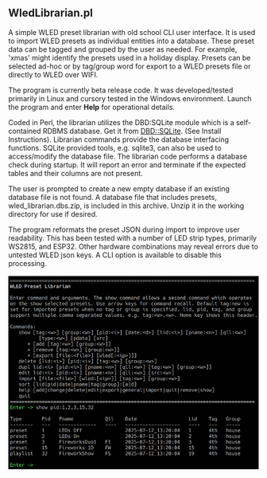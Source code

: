 ## WledLibrarian.pl
A simple WLED preset librarian with old school CLI user interface. It is used to import WLED 
presets as individual entities into a database. These preset data can be tagged and grouped by 
the user as needed. For example, 'xmas' might identify the presets used in a holiday display. 
Presets can be selected ad-hoc or by tag/group word for export to a WLED presets file or 
directly to WLED over WIFI. 

The program is currently beta release code. It was developed/tested primarily in Linux and 
cursory tested in the Windows environment. Launch the program and enter **Help** for operational 
details.

Coded in Perl, the librarian utilizes the DBD:SQLite module which is a self-contained RDBMS database. 
Get it from [DBD::SQLite](https://metacpan.org/pod/DBD::SQLite). (See Install Instructions). Librarian 
commands provide the database interfacing functions. SQLite provided tools, e.g. sqlite3, 
can also be used to access/modify the database file. The librarian code performs a database check 
during startup. It will report an error and terminate if the expected tables and their columns 
are not present. 

The user is prompted to create a new empty database if an existing database file is not found. A 
database file that includes presets, wled_librarian.dbs.zip, is included in this archive. Unzip it
in the working directory for use if desired.

The program reformats the preset JSON during import to improve user readability. This has been tested 
with a number of LED strip types, primarily WS2815, and ESP32. Other hardware combinations may reveal 
errors due to untested WLED json keys. A CLI option is available to disable this processing.
<br/><br/>
<img src="librarian.png" alt="screenshot" width="600"/>
